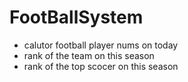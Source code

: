 # FootBallSystem

- calutor football player nums on today
- rank of the team on this season
- rank of the top scocer on this season
